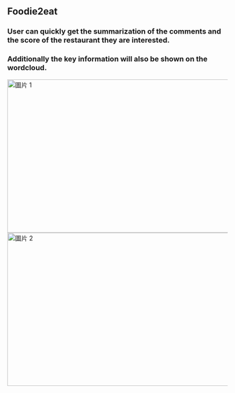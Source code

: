## Foodie2eat
### User can quickly get the summarization of the comments and the score of the restaurant they are interested. 
### Additionally the key information will also be shown on the wordcloud.  
<img src="https://github.com/Chris1116/foodie2eat/assets/68311584/049468af-d476-44aa-8e82-1cc29e20f619" width="600" height="350" alt="圖片 1"/>
<img src="https://github.com/Chris1116/foodie2eat/assets/68311584/959ba1f4-571a-413b-b51f-6a258dfc9dc5" width="600" height="350" alt="圖片 2"/>
